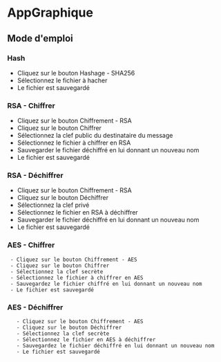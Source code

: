 # AppGraphique

## Mode d'emploi
### Hash
- Cliquez sur le bouton Hashage - SHA256
- Sélectionnez le fichier à hacher
- Le fichier est sauvegardé

### RSA - Chiffrer
 - Cliquez sur le bouton Chiffrement - RSA
 - Cliquez sur le bouton Chiffrer
 - Sélectionnez la clef public du destinataire du message
 - Sélectionnez le fichier à chiffrer en RSA
 - Sauvegarder le fichier déchiffré en lui donnant un nouveau nom
 - Le fichier est sauvegardé

### RSA - Déchiffrer
  - Cliquez sur le bouton Chiffrement - RSA
   - Cliquez sur le bouton Déchiffrer
   - Sélectionnez la clef privé
   - Sélectionnez le fichier en RSA à déchiffrer
   - Sauvegarder le fichier déchiffré en lui donnant un nouveau nom
   - Le fichier est sauvegardé
  
 ### AES - Chiffrer
     - Cliquez sur le bouton Chiffrement - AES
     - Cliquez sur le bouton Chiffrer
     - Sélectionnez la clef secrète
     - Sélectionnez le fichier à chiffrer en AES
     - Sauvegardez le fichier chiffré en lui donnant un nouveau nom
     - Le fichier est sauvegardé
    
  ### AES - Déchiffrer
       - Cliquez sur le bouton Chiffrement - AES
       - Cliquez sur le bouton Déchiffrer
       - Sélectionnez la clef secrète
       - Sélectionnez le fichier en AES à déchiffrer
       - Sauvegardez le fichier déchiffré en lui donnant un nouveau nom
       - Le fichier est sauvegardé
      
         
      
    
